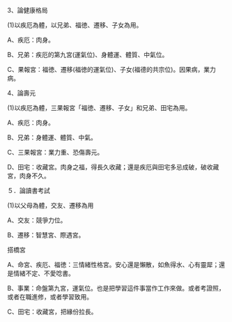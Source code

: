 3、論健康格局

(1)以疾厄為體，以兄弟、福徳、遷移、子女為用。

A、疾厄：肉身。

B、兄弟：疾厄的第九宮(運氣位)、身體運、體質、中氣位。

C、果報宮：福徳、遷移(福徳的運氣位)、子女(福德的共宗位)。因果病，業力病。

4、論壽元

(1)以疾厄為體，三果報宮「福徳、遷移、子女」和兄弟、田宅為用。

A、疾厄：肉身。

B、兄弟：身體運、體質、中氣。

C、三果報宮：業力重、恐傷壽元。

D、田宅：收藏宮。肉身之福，得長久收藏；還是疾厄與田宅多忌成破，破收藏宮，肉身不久。

５．論讀書考試

(1)以父母為體，交友、遷移為用

A、交友：競爭力位。

B、遷移：智慧宮、際遇宮。

搭橋宮

A、命宮、疾厄、福徳：三情緒性格宮。安心還是懶散，如魚得水、心有靈犀；還是情緒不定、不愛唸書。

B、事業：命盤第九宮，運氣位。也是把學習這件事當作工作來做。或者考證照，或者在職進修，或者學習致用。

C、田宅：收藏宮，把緣份拉長。